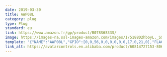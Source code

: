 ```yaml
---
date: 2019-03-30
title: AWP08L
category: plug
type: Plug
standard: eu
link: https://www.amazon.fr/gp/product/B078S6S33S/
image: https://images-na.ssl-images-amazon.com/images/I/5188D2hboyL._SX679_.jpg
template: '{"NAME":"AWP08L","GPIO":[0,0,56,0,0,0,0,0,0,17,0,21,0],"FLAG":1,"BASE":18}' 
link_alt: https://avatarcontrols.en.alibaba.com/product/60814727153-806017022/Wifi_control_Smart_Home_Multi_Plug_16A_wifi_smart_power_plug_socket.html
---
```









